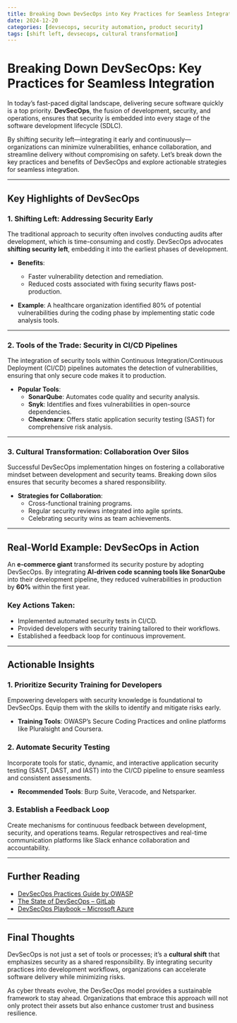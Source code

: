 ```yaml
---
title: Breaking Down DevSecOps into Key Practices for Seamless Integration 
date: 2024-12-20
categories: [devsecops, security automation, product security]
tags: [shift left, devsecops, cultural transformation]
---
```

# Breaking Down DevSecOps: Key Practices for Seamless Integration  

In today’s fast-paced digital landscape, delivering secure software quickly is a top priority. **DevSecOps**, the fusion of development, security, and operations, ensures that security is embedded into every stage of the software development lifecycle (SDLC).  

By shifting security left—integrating it early and continuously—organizations can minimize vulnerabilities, enhance collaboration, and streamline delivery without compromising on safety. Let’s break down the key practices and benefits of DevSecOps and explore actionable strategies for seamless integration.

---

## Key Highlights of DevSecOps  

### 1. Shifting Left: Addressing Security Early  
The traditional approach to security often involves conducting audits after development, which is time-consuming and costly. DevSecOps advocates **shifting security left**, embedding it into the earliest phases of development.  

- **Benefits**:  
  - Faster vulnerability detection and remediation.  
  - Reduced costs associated with fixing security flaws post-production.  

- **Example**: A healthcare organization identified 80% of potential vulnerabilities during the coding phase by implementing static code analysis tools.  

---

### 2. Tools of the Trade: Security in CI/CD Pipelines  
The integration of security tools within Continuous Integration/Continuous Deployment (CI/CD) pipelines automates the detection of vulnerabilities, ensuring that only secure code makes it to production.  

- **Popular Tools**:  
  - **SonarQube**: Automates code quality and security analysis.  
  - **Snyk**: Identifies and fixes vulnerabilities in open-source dependencies.  
  - **Checkmarx**: Offers static application security testing (SAST) for comprehensive risk analysis.  

---

### 3. Cultural Transformation: Collaboration Over Silos  
Successful DevSecOps implementation hinges on fostering a collaborative mindset between development and security teams. Breaking down silos ensures that security becomes a shared responsibility.  

- **Strategies for Collaboration**:  
  - Cross-functional training programs.  
  - Regular security reviews integrated into agile sprints.  
  - Celebrating security wins as team achievements.  

---

## Real-World Example: DevSecOps in Action  

An **e-commerce giant** transformed its security posture by adopting DevSecOps. By integrating **AI-driven code scanning tools like SonarQube** into their development pipeline, they reduced vulnerabilities in production by **60%** within the first year.  

### Key Actions Taken:  
- Implemented automated security tests in CI/CD.  
- Provided developers with security training tailored to their workflows.  
- Established a feedback loop for continuous improvement.  

---

## Actionable Insights  

### 1. Prioritize Security Training for Developers  
Empowering developers with security knowledge is foundational to DevSecOps. Equip them with the skills to identify and mitigate risks early.  

- **Training Tools**: OWASP’s Secure Coding Practices and online platforms like Pluralsight and Coursera.  

### 2. Automate Security Testing  
Incorporate tools for static, dynamic, and interactive application security testing (SAST, DAST, and IAST) into the CI/CD pipeline to ensure seamless and consistent assessments.  

- **Recommended Tools**: Burp Suite, Veracode, and Netsparker.  

### 3. Establish a Feedback Loop  
Create mechanisms for continuous feedback between development, security, and operations teams. Regular retrospectives and real-time communication platforms like Slack enhance collaboration and accountability.  

---

## Further Reading  

- [DevSecOps Practices Guide by OWASP](https://owasp.org/DevSecOps_Practices/)  
- [The State of DevSecOps – GitLab](https://about.gitlab.com/devsecops/)  
- [DevSecOps Playbook – Microsoft Azure](https://azure.microsoft.com/devsecops/)  

---

## Final Thoughts  

DevSecOps is not just a set of tools or processes; it’s a **cultural shift** that emphasizes security as a shared responsibility. By integrating security practices into development workflows, organizations can accelerate software delivery while minimizing risks.  

As cyber threats evolve, the DevSecOps model provides a sustainable framework to stay ahead. Organizations that embrace this approach will not only protect their assets but also enhance customer trust and business resilience.  
